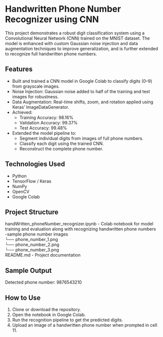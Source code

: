 
# Handwritten Phone Number Recognizer using CNN

This project demonstrates a robust digit classification system using a Convolutional Neural Network (CNN) trained on the MNIST dataset. The model is enhanced with custom Gaussian noise injection and data augmentation techniques to improve generalization, and is further extended to recognize full handwritten phone numbers.


## Features

- Built and trained a CNN model in Google Colab to classify digits (0–9) from grayscale images.
- Noise Injection: Gaussian noise added to half of the training and test images for robustness.
- Data Augmentation: Real-time shifts, zoom, and rotation applied using Keras’ ImageDataGenerator.
- Achieved:
  - Training Accuracy: 98.16%
  - Validation Accuracy: 99.37%
  - Test Accuracy: 99.48%
- Extended the model pipeline to:
  - Segment individual digits from images of full phone numbers.
  - Classify each digit using the trained CNN.
  - Reconstruct the complete phone number.

## Technologies Used

- Python
- TensorFlow / Keras
- NumPy
- OpenCV
- Google Colab

## Project Structure

handWritten_phoneNumber_recognizer.ipynb        - Colab notebook for model training and evaluation along with recognizing handwritten phone numbers   
-sample phone number images  
    └── phone_number_1.png  
    └── phone_number_2.png  
    └── phone_number_3.png  
README.md                         - Project documentation  

## Sample Output

Detected phone number: 9876543210


## How to Use

1. Clone or download the repository.
2. Open the notebook in Google Colab.
3. Run the recognition pipeline to get the predicted digits.
4. Upload an image of a handwritten phone number when prompted in cell 11.

